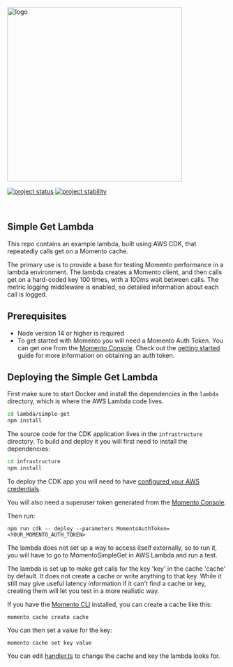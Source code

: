 <head>
  <meta name="Momento Node.js Client Library Documentation" content="Node.js client software development kit for Momento Cache">
</head>
<img src="https://docs.momentohq.com/img/logo.svg" alt="logo" width="400"/>

[![project status](https://momentohq.github.io/standards-and-practices/badges/project-status-official.svg)](https://github.com/momentohq/standards-and-practices/blob/main/docs/momento-on-github.md)
[![project stability](https://momentohq.github.io/standards-and-practices/badges/project-stability-stable.svg)](https://github.com/momentohq/standards-and-practices/blob/main/docs/momento-on-github.md)

<br>

## Simple Get Lambda

This repo contains an example lambda, built using AWS CDK, that repeatedly calls get on a Momento cache.

The primary use is to provide a base for testing Momento performance in a lambda environment. The lambda creates a Momento client, and then calls get on a hard-coded key 100 times, with a 100ms wait between calls. The metric logging middleware is enabled, so detailed information about each call is logged.

## Prerequisites

- Node version 14 or higher is required
- To get started with Momento you will need a Momento Auth Token. You can get one from the [Momento Console](https://console.gomomento.com). Check out the [getting started](https://docs.momentohq.com/getting-started) guide for more information on obtaining an auth token.

## Deploying the Simple Get Lambda

First make sure to start Docker and install the dependencies in the `lambda` directory, which is where the AWS Lambda code lives.

```bash
cd lambda/simple-get
npm install
```

The source code for the CDK application lives in the `infrastructure` directory.
To build and deploy it you will first need to install the dependencies:

```bash
cd infrastructure
npm install
```

To deploy the CDK app you will need to have [configured your AWS credentials](https://docs.aws.amazon.com/cli/latest/userguide/cli-chap-authentication.html#cli-chap-authentication-precedence).

You will also need a superuser token generated from the [Momento Console](https://console.gomomento.com).

Then run:

```
npm run cdk -- deploy --parameters MomentoAuthToken=<YOUR_MOMENTO_AUTH_TOKEN>
```

The lambda does not set up a way to access itself externally, so to run it, you will have to go to MomentoSimpleGet in AWS Lambda and run a test.

The lambda is set up to make get calls for the key 'key' in the cache 'cache' by default. It does not create a cache or write anything to that key. While it still may give useful latency information if it can't find a cache or key, creating them will let you test in a more realistic way.

If you have the [Momento CLI](https://github.com/momentohq/momento-cli) installed, you can create a cache like this:

```commandline
momento cache create cache
```

You can then set a value for the key:

```commandline
momento cache set key value
```

You can edit [handler.ts](lambda/simple-get/handler.ts) to change the cache and key the lambda looks for.
